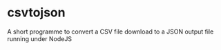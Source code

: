 # csvtojson
A short programme to convert a CSV file download to a JSON output file running under NodeJS
